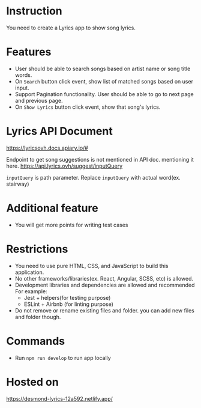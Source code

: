 # Instruction

You need to create a Lyrics app to show song lyrics.

# Features

- User should be able to search songs based on artist name or song title words.
- On `Search` button click event, show list of matched songs based on user input.
- Support Pagination functionality. User should be able to go to next page and previous page.
- On `Show Lyrics` button click event, show that song's lyrics.

# Lyrics API Document

https://lyricsovh.docs.apiary.io/#

Endpoint to get song suggestions is not mentioned in API doc. mentioning it here.
https://api.lyrics.ovh/suggest/inputQuery

`inputQuery` is path parameter. Replace `inputQuery` with actual word(ex. stairway)

# Additional feature

- You will get more points for writing test cases

# Restrictions

- You need to use pure HTML, CSS, and JavaScript to build this application.
- No other frameworks/libraries(ex. React, Angular, SCSS, etc) is allowed.
- Development libraries and dependencies are allowed and recommended
  For example:
  - Jest + helpers(for testing purpose)
  - ESLint + Airbnb (for linting purpose)
- Do not remove or rename existing files and folder. you can add new files and folder though.

# Commands

- Run `npm run develop` to run app locally

# Hosted on
https://desmond-lyrics-12a592.netlify.app/
